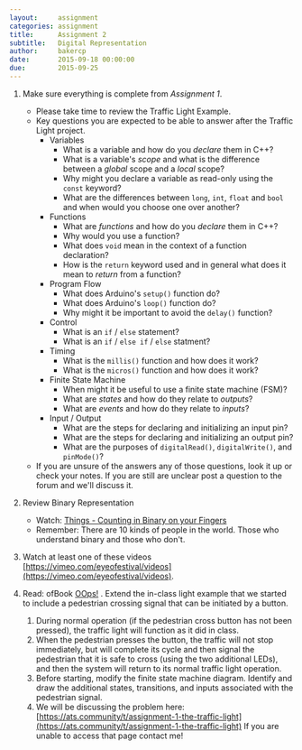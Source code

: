 ```yaml
---
layout:     assignment
categories: assignment
title:      Assignment 2
subtitle:   Digital Representation
author:     bakercp
date:       2015-09-18 00:00:00
due:        2015-09-25
---
```


1. Make sure everything is complete from _Assignment 1_.
    - Please take time to review the Traffic Light Example.
    - Key questions you are expected to be able to answer after the Traffic Light project.
        - Variables
            - What is a variable and how do you _declare_ them in C++?
            - What is a variable's _scope_ and what is the difference between a _global_ scope and a _local_ scope?
            - Why might you declare a variable as read-only using the `const` keyword?
            - What are the differences between `long`, `int`, `float` and `bool` and when would you choose one over another?
        - Functions
            - What are _functions_ and how do you _declare_ them in C++?
            - Why would you use a function?
            - What does `void` mean in the context of a function declaration?
            - How is the `return` keyword used and in general what does it mean to _return_ from a function?
        - Program Flow
            - What does Arduino's `setup()` function do?
            - What does Arduino's `loop()` function do?
            - Why might it be important to avoid the `delay()` function?
        - Control
            - What is an `if` / `else` statement?
            - What is an `if` / `else if` / `else` statment?
        - Timing
            - What is the `millis()` function and how does it work?
            - What is the `micros()` function and how does it work?
        - Finite State Machine
            - When might it be useful to use a finite state machine (FSM)?
            - What are _states_ and how do they relate to _outputs_?
            - What are _events_ and how do they relate to _inputs_?
        - Input / Output
            - What are the steps for declaring and initializing an input pin?
            - What are the steps for declaring and initializing an output pin?
            - What are the purposes of `digitalRead()`, `digitalWrite()`, and `pinMode()`?
    - If you are unsure of the answers any of those questions, look it up or check your notes.  If you are still are unclear post a question to the forum and we'll discuss it.

2. Review Binary Representation
    - Watch: [Things - Counting in Binary on your Fingers](https://www.youtube.com/watch?v=apCLHmPsC68)
    - Remember: There are 10 kinds of people in the world.  Those who understand binary and those who don't.

3. Watch at least one of these videos [https://vimeo.com/eyeofestival/videos](https://vimeo.com/eyeofestival/videos).



2. Read: ofBook [OOps!](http://openframeworks.cc/ofBook/chapters/OOPs!.html)
. Extend the in-class light example that we started to include a pedestrian crossing signal that can be initiated by a button.
   	1. During normal operation (if the pedestrian cross button has not been pressed), the traffic light will function as it did in class.
  	2. When the pedestrian presses the button, the traffic will not stop immediately, but will complete its cycle and then signal the pedestrian that it is safe to cross (using the two additional LEDs), and then the system will return to its normal traffic light operation.
  	3. Before starting, modify the finite state machine diagram.  Identify and draw the additional states, transitions, and inputs associated with the pedestrian signal.
  	4. We will be discussing the problem here: [https://ats.community/t/assignment-1-the-traffic-light](https://ats.community/t/assignment-1-the-traffic-light) If you are unable to access that page contact me!